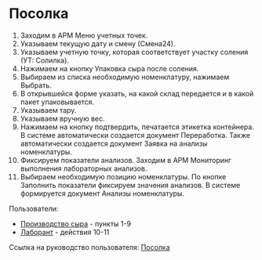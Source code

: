 # Посолка

1. Заходим в АРМ Меню учетных точек.
2. Указываем текущую дату и смену (Смена24).
3. Указываем учетную точку, которая соответствует участку соления (УТ: Солилка).
4. Нажимаем на кнопку Упаковка сыра после соления.
5. Выбираем из списка необходимую номенклатуру, нажимаем Выбрать.
6. В открывшейся форме указать, на какой склад передается и в какой пакет упаковывается.
7. Указываем тару.
8. Указываем вручную вес.
9. Нажимаем на кнопку подтвердить, печатается этикетка контейнера. В системе автоматически создается документ Переработка. Также автоматически создается документ Заявка на анализы номенклатуры.
10. Фиксируем показатели анализов. Заходим в АРМ Мониторинг выполнения лабораторных анализов. 
11. Выбираем необходимую позицию номенклатуры. По кнопке Заполнить показатели фиксируем значения анализов. В системе формируется документ Анализы номенклатуры.

Пользователи: 

- [Производство сыра](../Users/CheeseManufacture.md) - пункты 1-9
- [Лаборант](../Users/LaboratoryAssistant.md) - действия 10-11

Ссылка на руководство пользователя: <a href="https://konstanta-it.github.io/erp4food/Manufacture/Cheese/SemiHardCheese/SaltingAndGoToMaturation/DataFilling/readme/" target="_blank">Посолка</a>